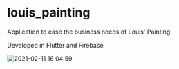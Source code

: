 # louis_painting

Application to ease the business needs of Louis' Painting.

Developed in Flutter and Firebase

![2021-02-11 16 04 59](https://user-images.githubusercontent.com/65409607/107698812-21e36b80-6c83-11eb-902b-335096c77c03.gif)

